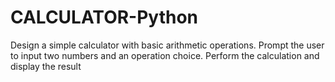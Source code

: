 # CALCULATOR-Python
Design a simple calculator with basic arithmetic operations. Prompt the user to input two numbers and an operation choice. Perform the calculation and display the result
